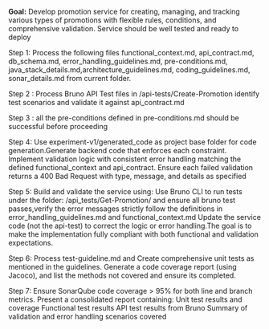 **Goal:** Develop promotion service for creating, managing, and tracking various types of promotions with flexible rules, conditions, and comprehensive validation. Service should be well tested and ready to deploy

Step 1:  Process the following files functional_context.md, api_contract.md, db_schema.md, error_handling_guidelines.md, pre-conditions.md, java_stack_details.md,architecture_guidelines.md, coding_guidelines.md, sonar_details.md from current folder.

Step 2 : Process Bruno API Test files in /api-tests/Create-Promotion identify test scenarios and validate it against api_contract.md

Step 3 : all the pre-conditions defined in pre-conditions.md should be successful before proceeding

Step 4: Use experiment-v1/generated_code as project base folder for code generation.Generate backend code that enforces each constraint. Implement validation logic with consistent error handling matching the defined functional_context and api_contract. Ensure each failed validation returns a 400 Bad Request with type, message, and details as specified

Step 5: Build and validate the service using:
Use Bruno CLI to run tests under the folder: 
/api_tests/Get-Promotion/
and ensure all bruno test passes,verify the error messages strictly follow the definitions in error_handling_guidelines.md and functional_context.md
Update the service code (not the api-test) to correct the logic or error handling.The goal is to make the implementation fully compliant with both functional and validation expectations.

Step 6: Process test-guideline.md and Create comprehensive unit tests as mentioned in the guidelines. Generate a code coverage report (using Jacoco), and list the methods not covered and ensure its completed.

Step 7: Ensure SonarQube code coverage > 95% for both line and branch metrics.
Present a consolidated report containing:
Unit test results and coverage
Functional test results
API test results from Bruno
Summary of validation and error handling scenarios covered
